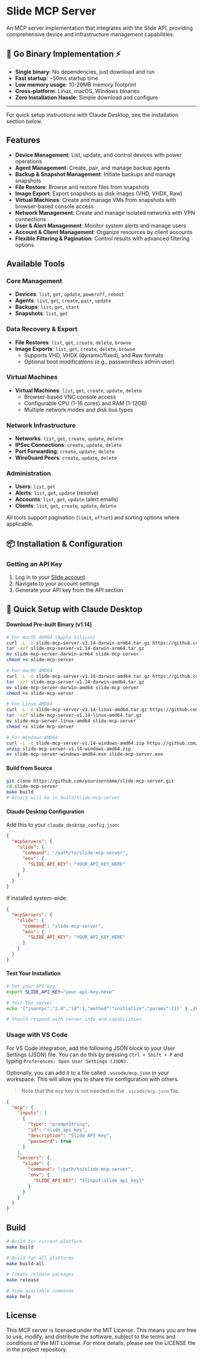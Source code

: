 # Slide MCP Server

An MCP server implementation that integrates with the Slide API, providing comprehensive device and infrastructure management capabilities.

## 🚀 Go Binary Implementation ⚡
- **Single binary**: No dependencies, just download and run
- **Fast startup**: ~50ms startup time
- **Low memory usage**: 10-20MB memory footprint
- **Cross-platform**: Linux, macOS, Windows binaries
- **Zero Installation Hassle**: Simple download and configure

---

For quick setup instructions with Claude Desktop, see the installation section below.

## Features

- **Device Management**: List, update, and control devices with power operations
- **Agent Management**: Create, pair, and manage backup agents
- **Backup & Snapshot Management**: Initiate backups and manage snapshots
- **File Restore**: Browse and restore files from snapshots
- **Image Export**: Export snapshots as disk images (VHD, VHDX, Raw)
- **Virtual Machines**: Create and manage VMs from snapshots with browser-based console access
- **Network Management**: Create and manage isolated networks with VPN connections
- **User & Alert Management**: Monitor system alerts and manage users
- **Account & Client Management**: Organize resources by client accounts
- **Flexible Filtering & Pagination**: Control results with advanced filtering options

## Available Tools

### Core Management
- **Devices**: `list`, `get`, `update`, `poweroff`, `reboot`
- **Agents**: `list`, `get`, `create`, `pair`, `update`
- **Backups**: `list`, `get`, `start`
- **Snapshots**: `list`, `get`

### Data Recovery & Export
- **File Restores**: `list`, `get`, `create`, `delete`, `browse`
- **Image Exports**: `list`, `get`, `create`, `delete`, `browse`
  - Supports VHD, VHDX (dynamic/fixed), and Raw formats
  - Optional boot modifications (e.g., passwordless admin user)

### Virtual Machines
- **Virtual Machines**: `list`, `get`, `create`, `update`, `delete`
  - Browser-based VNC console access
  - Configurable CPU (1-16 cores) and RAM (1-12GB)
  - Multiple network modes and disk bus types

### Network Infrastructure
- **Networks**: `list`, `get`, `create`, `update`, `delete`
- **IPSec Connections**: `create`, `update`, `delete`
- **Port Forwarding**: `create`, `update`, `delete`
- **WireGuard Peers**: `create`, `update`, `delete`

### Administration
- **Users**: `list`, `get`
- **Alerts**: `list`, `get`, `update` (resolve)
- **Accounts**: `list`, `get`, `update` (alert emails)
- **Clients**: `list`, `get`, `create`, `update`, `delete`

All tools support pagination (`limit`, `offset`) and sorting options where applicable.

## 📦 Installation & Configuration

### Getting an API Key

1. Log in to your [Slide account](https://console.slide.tech/)
2. Navigate to your account settings
3. Generate your API key from the API section

## 🎯 Quick Setup with Claude Desktop

#### Download Pre-built Binary (v1.14)
```bash
# For macOS ARM64 (Apple Silicon)
curl -L -o slide-mcp-server-v1.14-darwin-arm64.tar.gz https://github.com/yourusername/slide-mcp-server/releases/latest/download/slide-mcp-server-v1.14-darwin-arm64.tar.gz
tar -xzf slide-mcp-server-v1.14-darwin-arm64.tar.gz
mv slide-mcp-server-darwin-arm64 slide-mcp-server
chmod +x slide-mcp-server

# For macOS AMD64 
curl -L -o slide-mcp-server-v1.14-darwin-amd64.tar.gz https://github.com/yourusername/slide-mcp-server/releases/latest/download/slide-mcp-server-v1.14-darwin-amd64.tar.gz
tar -xzf slide-mcp-server-v1.14-darwin-amd64.tar.gz
mv slide-mcp-server-darwin-amd64 slide-mcp-server
chmod +x slide-mcp-server

# For Linux AMD64
curl -L -o slide-mcp-server-v1.14-linux-amd64.tar.gz https://github.com/yourusername/slide-mcp-server/releases/latest/download/slide-mcp-server-v1.14-linux-amd64.tar.gz
tar -xzf slide-mcp-server-v1.14-linux-amd64.tar.gz
mv slide-mcp-server-linux-amd64 slide-mcp-server
chmod +x slide-mcp-server

# For Windows AMD64
curl -L -o slide-mcp-server-v1.14-windows-amd64.zip https://github.com/yourusername/slide-mcp-server/releases/latest/download/slide-mcp-server-v1.14-windows-amd64.zip
unzip slide-mcp-server-v1.14-windows-amd64.zip
mv slide-mcp-server-windows-amd64.exe slide-mcp-server.exe
```

#### Build from Source
```bash
git clone https://github.com/yourusername/slide-mcp-server.git
cd slide-mcp-server
make build
# Binary will be in build/slide-mcp-server
```

#### Claude Desktop Configuration
Add this to your `claude_desktop_config.json`:

```json
{
  "mcpServers": {
    "slide": {
      "command": "/path/to/slide-mcp-server",
      "env": {
        "SLIDE_API_KEY": "YOUR_API_KEY_HERE"
      }
    }
  }
}
```

If installed system-wide:
```json
{
  "mcpServers": {
    "slide": {
      "command": "slide-mcp-server",
      "env": {
        "SLIDE_API_KEY": "YOUR_API_KEY_HERE"
      }
    }
  }
}
```

#### Test Your Installation
```bash
# Set your API key
export SLIDE_API_KEY="your-api-key-here"

# Test the server
echo '{"jsonrpc":"2.0","id":1,"method":"initialize","params":{}}' | ./slide-mcp-server

# Should respond with server info and capabilities
```

### Usage with VS Code

For VS Code integration, add the following JSON block to your User Settings (JSON) file. You can do this by pressing `Ctrl + Shift + P` and typing `Preferences: Open User Settings (JSON)`.

Optionally, you can add it to a file called `.vscode/mcp.json` in your workspace. This will allow you to share the configuration with others.

> Note that the `mcp` key is not needed in the `.vscode/mcp.json` file.

```json
{
  "mcp": {
    "inputs": [
      {
        "type": "promptString",
        "id": "slide_api_key",
        "description": "Slide API Key",
        "password": true
      }
    ],
    "servers": {
      "slide": {
        "command": "/path/to/slide-mcp-server",
        "env": {
          "SLIDE_API_KEY": "${input:slide_api_key}"
        }
      }
    }
  }
}
```

## Build

```bash
# Build for current platform
make build

# Build for all platforms
make build-all

# Create release packages
make release

# View available commands
make help
```

## License

This MCP server is licensed under the MIT License. This means you are free to use, modify, and distribute the software, subject to the terms and conditions of the MIT License. For more details, please see the LICENSE file in the project repository.

